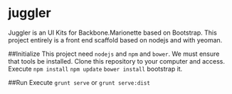 juggler
=======

Juggler is an UI Kits for Backbone.Marionette based on Bootstrap. 
This project entirely is a front end scaffold based on nodejs and with yeoman.

##Initialize
This project need `nodejs` and `npm` and `bower`.
We must ensure that tools be installed.
Clone this repository to your computer and access.
Execute `npm install` `npm update` `bower install` bootstrap it.

##Run
Execute `grunt serve` or `grunt serve:dist`
